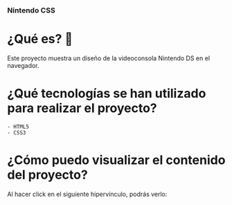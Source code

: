 ### Nintendo CSS

# ¿Qué es? 🧐 

Este proyecto muestra un diseño de la videoconsola Nintendo DS en el navegador.

# ¿Qué tecnologías se han utilizado para realizar el proyecto?

    - HTML5
    - CSS3

# ¿Cómo puedo visualizar el contenido del proyecto?

Al hacer click en el siguiente hipervínculo, podrás verlo: 
